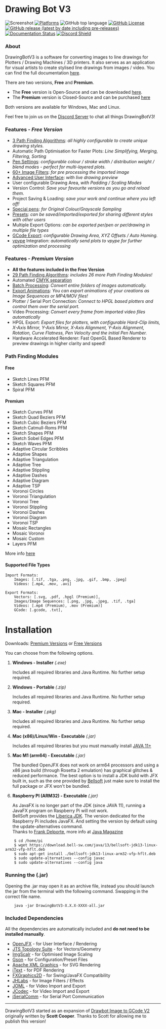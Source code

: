 # Drawing Bot V3

![Screenshot](https://github.com/SonarSonic/DrawingBotV3/blob/master/images/screenshotV5.JPG?raw=true)
[![Platforms](https://img.shields.io/badge/platform-Windows%2C%20Mac%2C%20Linux-green?style=flat-square)](https://github.com/SonarSonic/DrawingBotV3#installation)
![GitHub top language](https://img.shields.io/github/languages/top/SonarSonic/DrawingBotV3?style=flat-square)
[![GitHub License](https://img.shields.io/github/license/SonarSonic/DrawingBotV3?style=flat-square)](https://github.com/SonarSonic/DrawingBotV3/blob/master/LICENSE)
[![GitHub release (latest by date including pre-releases)](https://img.shields.io/github/v/release/SonarSonic/DrawingBotV3?include_prereleases&style=flat-square)](https://github.com/SonarSonic/DrawingBotV3/releases/latest)
[![Documentation Status](https://readthedocs.org/projects/drawingbotv3/badge/?version=latest)](https://drawingbotv3.readthedocs.io/en/latest/?badge=latest)
[![Discord Shield](https://discordapp.com/api/guilds/929089222118359100/widget.png?style=shield)](https://discord.com/invite/pwNdjYxrM9)


### About

DrawingBotV3 is a software for converting images to line drawings for Plotters / Drawing Machines / 3D printers. It also serves as an application for visual artists to create stylised line drawings from images / video. You can find the full documentation [here](https://drawingbotv3.readthedocs.io/en/latest/). 

There are two versions, **Free** and **Premium**. 
- The **Free** version is Open-Source and can be downloaded [here](https://github.com/SonarSonic/DrawingBotV3/releases/latest). 
- The **Premium** version is Closed-Source and can be purchased [here](http://drawingbotv3.ollielansdell.co.uk/downloads/)

Both versions are available for Windows, Mac and Linux.

Feel free to join us on the [Discord Server](https://discord.com/invite/pwNdjYxrM9) to chat all things DrawingBotV3!

### Features - *Free Version*

-  [3 Path Finding Algorithms](https://drawingbotv3.readthedocs.io/en/latest/pfms.html): *all highly configurable to create unique drawing styles.*
-  Automatic Path Optimisation for Faster Plots: *Line Simplifying, Merging, Filtering, Sorting*   
-  [Pen Settings](https://drawingbotv3.readthedocs.io/en/latest/pensettings.html): *configurable colour / stroke width / distribution weight / blend modes - perfect for multi-layered plots.*
-  [60+ Image Filters](https://drawingbotv3.readthedocs.io/en/latest/preprocessing.html): *for pre processing the imported image*
-  [Advanced User Interface](https://drawingbotv3.readthedocs.io/en/latest/userinterface.html): *with live drawing preview* 
-  User configurable Drawing Area, *with Padding / Scaling Modes*
-  Version Control: *Save your favourite versions as you go and reload them.*
-  Project Saving & Loading: *save your work and continue where you left off!* 
-  [Special pens](https://drawingbotv3.readthedocs.io/en/latest/pensettings.html#special-drawing-pens): *for Original Colour/Grayscale Sampling*
-  [Presets](https://drawingbotv3.readthedocs.io/en/latest/presets.html): *can be saved/imported/exported for sharing different styles with other users*
-  Multiple Export Options: *can be exported per/pen or per/drawing in multiple file types*
-  [GCode Export](https://drawingbotv3.readthedocs.io/en/latest/exportsettings.html#gcode-settings): *configurable Drawing Area, XYZ Offsets / Auto Homing.*
-  [vpype](https://github.com/abey79/vpype) Integration: *automatically send plots to vpype for further optimization and processing*

### Features - *Premium Version*
-  **All the features included in the Free Version**
-  [29 Path Finding Algorithms](https://drawingbotv3.readthedocs.io/en/latest/pfms.html): *includes 26 more Path Finding Modules!*
-  Automated [CMYK separation](https://drawingbotv3.readthedocs.io/en/latest/cmyk.html)
-  [Batch Processing](https://drawingbotv3.readthedocs.io/en/latest/batchprocessing.html): *Convert entire folders of images automatically.*
-  [Export Animations](https://drawingbotv3.readthedocs.io/en/latest/exportsettings.html#image-sequence-settings): *You can export animations of your creations as Image Sequences or MP4/MOV files!*
-  Plotter / Serial Port Connection: *Connect to HPGL based plotters and control them over the serial port.*
-  Video Processing: *Convert every frame from imported video files automatically*
-  HPGL Export: *Export files for plotters, with configurable Hard-Clip limits, X-Axis Mirror, Y-Axis Mirror, X-Axis Alignment, Y-Axis Alignment, Rotation, Curve Flatness, Pen Velocity and the initial Pen Number.*
-  Hardware Accelerated Renderer: Fast OpenGL Based Renderer to preview drawings in higher clarity and speed!

### Path Finding Modules

#### Free
- Sketch Lines PFM
- Sketch Squares PFM
- Spiral PFM
  
#### Premium
- Sketch Curves PFM 
- Sketch Quad Beziers PFM
- Sketch Cubic Beziers PFM
- Sketch Catmull-Roms PFM
- Sketch Shapes PFM
- Sketch Sobel Edges PFM
- Sketch Waves PFM
- Adaptive Circular Scribbles
- Adaptive Shapes
- Adaptive Triangulation
- Adaptive Tree
- Adaptive Stippling
- Adaptive Dashes
- Adaptive Diagram
- Adaptive TSP
- Voronoi Circles
- Voronoi Triangulation
- Voronoi Tree
- Voronoi Stippling
- Voronoi Dashes
- Voronoi Diagram
- Voronoi TSP
- Mosaic Rectangles
- Mosaic Voronoi
- Mosaic Custom
- Layers PFM

More info [here](https://drawingbotv3.readthedocs.io/en/latest/pfms.html)

#### Supported File Types

```text
Import Formats: 
    Images: [.tif, .tga, .png, .jpg, .gif, .bmp, .jpeg] 
    Videos: [.mp4, .mov, .avi]
       
Export Formats: 
    Vectors: [.svg, .pdf, .hpgl (Premium)],
    Images/Image Sequences: [.png, .jpg, .jpeg, .tif, .tga]
    Videos: [.mp4 (Premium), .mov (Premium)]
    GCode: [.gcode, .txt],    
```

# Installation

Downloads: [Premium Versions](http://drawingbotv3.ollielansdell.co.uk/downloads/) or [Free Versions](https://github.com/SonarSonic/DrawingBotV3/releases/latest)

You can choose from the following options.

1) **Windows - Installer** _(.exe)_
        
   Includes all required libraries and Java Runtime. No further setup required.
   
2) **Windows - Portable** _(.zip)_
   
   Includes all required libraries and Java Runtime. No further setup required.
   
3) **Mac - Installer** _(.pkg)_

   Includes all required libraries and Java Runtime. No further setup required.

4) **Mac (x86)/Linux/Win - Executable** _(.jar)_ 

   Includes all required libraries but you must manually install [JAVA 11+](https://www.oracle.com/java/technologies/javase-downloads.html)
   
5) **Mac M1 (arm64) - Executable** _(.jar)_ 

   The bundled OpenJFX does not work on arm64 processors and using a x86 java build (through Rosetta 2 emulation) has graphical glitches & reduced performance. 
   The best option is to install a JDK build with JFX built in, such as the one provided by [Bellsoft](https://github.com/bell-sw/homebrew-liberica) just make sure to install the full package or JFX won't be bundled.

6) **Raspberry PI (ARM32) - Executable** _(.jar)_ 

   As JavaFX is no longer part of the JDK (since JAVA 11), running a JavaFX program on Raspberry Pi will not work.<br>
   BellSoft provides the [Liberica JDK](https://bell-sw.com/pages/downloads/#/java-11-lts). The version dedicated for the Raspberry Pi includes JavaFX. And setting the version by default using the update-alternatives command.<br>
   Thanks to [Frank Delporte](https://github.com/FDelporte), more info at [Java Magazine](https://blogs.oracle.com/javamagazine/getting-started-with-javafx-on-raspberry-pi)
```text
    $ cd /home/pi 
    $ wget https://download.bell-sw.com/java/13/bellsoft-jdk13-linux-arm32-vfp-hflt.deb 
    $ sudo apt-get install ./bellsoft-jdk13-linux-arm32-vfp-hflt.deb 
    $ sudo update-alternatives --config javac 
    $ sudo update-alternatives --config java
```

### Running the (.jar)

Opening the .jar may open it as an archive file, instead you should launch the jar from the terminal with the following command. Swapping in the correct file name.
```text
    java -jar DrawingBotV3-X.X.X-XXXX-all.jar
```

### Included Dependencies

All the dependencies are automatically included and **do not need to be installed manually**.

- [OpenJFX](https://github.com/openjdk/jfx) - for User Interface / Rendering
- [JTS Topology Suite](https://github.com/locationtech/jts) - for Vectors/Geometry
- [ImgScalr](https://github.com/rkalla/imgscalr) - for Optimised Image Scaling
- [Gson](https://github.com/google/gson) - for Configuration/Preset Files
- [Apache XML Graphics](https://github.com/apache/xmlgraphics-batik) - for SVG Rendering
- [iText](https://github.com/itext/itextpdf) - for PDF Rendering
- [FXGraphics2D](https://github.com/jfree/fxgraphics2d) - for Swing/JavaFX Compatibility
- [JHLabs](http://www.jhlabs.com/) - for Image Filters / Effects
- [JOML](https://github.com/jcodec/jcodec) - for Video Import and Export
- [JCodec](https://github.com/jcodec/jcodec) - for Video Import and Export
- [jSerialComm](https://github.com/Fazecast/jSerialComm) - for Serial Port Communication

---


DrawingBotV3 started as an expansion of [Drawbot Image to GCode V2](https://github.com/Scott-Cooper/Drawbot_image_to_gcode_v2) originally written by **Scott Cooper**. Thanks to Scott for allowing me to publish this version!

